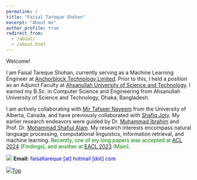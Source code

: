 ```yaml
---
permalink: /
title: "Faisal Tareque Shohan"
excerpt: "About me"
author_profile: true
redirect_from: 
  - /about/
  - /about.html
---
```


Welcome!

I am Faisal Tareque Shohan, currently serving as a Machine Learning Engineer at [Anchorblock Technology Limited](https://anchorblock.ai/ "https://anchorblock.ai/"). Prior to this, I held a position as an Adjunct Faculty at [Ahsanullah University of Science and Technology](https://aust.edu/ "https://aust.edu/"). I earned my B.Sc. in Computer Science and Engineering from Ahsanullah University of Science and Technology, Dhaka, Bangladesh.

I am actively collaborating with [Mir Tafseer Nayeem](https://tafseer-nayeem.github.io/ "Personal Profile") from the University of Alberta, Canada, and have previously collaborated with [Shafiq Joty](https://raihanjoty.github.io/ "Personal Profile"). My earlier research endeavors were guided by Dr. [Muhammad Ibrahim](https://du.ac.bd/faculty/faculty_details/CSE/4167 "Academic profile") and Prof. Dr. [Mohammad Shafiul Alam](https://scholar.google.com/citations?view_op=list_works&hl=en&hl=en&user=5ZXfn_cAAAAJ&sortby=pubdate "Research profile"). My research interests encompass natural language processing, computational linguistics, information retrieval, and machine learning. <span style="color:Green">Recently, one of my long papers was accepted at [ACL 2024](https://2024.aclweb.org/ "ACL 2024") (Findings), and another at [EACL 2023](https://2023.eacl.org/ "EACL 2023") (Main).</span>

<img src="https://img.icons8.com/color/24/000000/circled-envelope.png"/> **Email:** <span style="color:Blue">faisaltareque [at] hotmail [dot] com</span> 

[<img src="https://img.icons8.com/emoji/24/000000/up-arrow-emoji.png"/>](https://faisaltareque.github.io/#)[Top](https://faisaltareque.github.io/#)

<script type="text/javascript" id="clustrmaps" src="//clustrmaps.com/map_v2.js?d=zvuzuYG5Lmg-HQr6bbRY41UVcTuU9YJq4WEjJ9nZ-z4&cl=ffffff&w=300" ></script>

<!---
<script type="text/javascript" id="mmvst_globe" src="//mapmyvisitors.com/globe.js?d=tVTayxsZbIwH9AS8ueuxjW4Dv8uB7dG_b2vY8ekGKaE&cl=ffffff&w=300"></script>
-->
